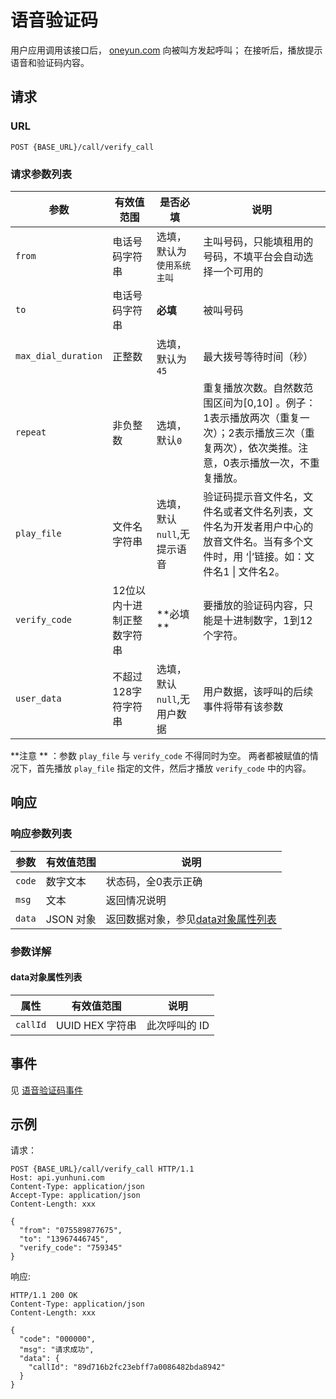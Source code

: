 # 语音验证码

用户应用调用该接口后， [oneyun.com](http://oneyun.com/) 向被叫方发起呼叫；
在接听后，播放提示语音和验证码内容。

<!-- toc -->

## 请求

### URL

```
POST {BASE_URL}/call/verify_call
```

### 请求参数列表

| 参数                  | 有效值范围          | 是否必填               | 说明                                       |
| ------------------- | -------------- | ------------------ | ---------------------------------------- |
| `from`              | 电话号码字符串        | 选填，默认为`使用系统主叫`     | 主叫号码，只能填租用的号码，不填平台会自动选择一个可用的             |
| `to`                | 电话号码字符串        | **必填**             | 被叫号码                                     |
| `max_dial_duration` | 正整数            | 选填，默认为`45`            | 最大拨号等待时间（秒）                              |
| `repeat`            | 非负整数           | 选填，默认`0`           | 重复播放次数。自然数范围区间为[0,10]  。例子：1表示播放两次（重复一次）；2表示播放三次（重复两次），依次类推。注意，0表示播放一次，不重复播放。 |
| `play_file`         | 文件名字符串         | 选填，默认 `null`,无提示语音 | 验证码提示音文件名，文件名或者文件名列表，文件名为开发者用户中心的放音文件名。当有多个文件时，用 ‘&#124;’链接。如：文件名1 &#124; 文件名2。 |
| `verify_code`       | 12位以内十进制正整数字符串 | **必填 **            | 要播放的验证码内容，只能是十进制数字，1到12个字符。              |
| `user_data`         | 不超过128字符字符串    | 选填，默认`null`,无用户数据  | 用户数据，该呼叫的后续事件将带有该参数                      |

**注意 ** ：参数 `play_file` 与 `verify_code` 不得同时为空。
两者都被赋值的情况下，首先播放 `play_file` 指定的文件，然后才播放 `verify_code` 中的内容。

## 响应

### 响应参数列表

| 参数     | 有效值范围   | 说明                            |
| ------ | ------- | ----------------------------- |
| `code` | 数字文本    | 状态码，全0表示正确                    |
| `msg`  | 文本      | 返回情况说明                        |
| `data` | JSON 对象 | 返回数据对象，参见[data对象属性列表](#data对象属性列表) |

### 参数详解

#### data对象属性列表

| 属性       | 有效值范围        | 说明       |
| -------- | ------------ | -------- |
| `callId` | UUID HEX 字符串 | 此次呼叫的 ID |

## 事件
见 [语音验证码事件](../evt/simple_call/verify_call.md)

## 示例

请求：

```http
POST {BASE_URL}/call/verify_call HTTP/1.1
Host: api.yunhuni.com
Content-Type: application/json
Accept-Type: application/json
Content-Length: xxx

{
  "from": "075589877675",
  "to": "13967446745",
  "verify_code": "759345"
}
```

响应:
```http
HTTP/1.1 200 OK
Content-Type: application/json
Content-Length: xxx

{
  "code": "000000",
  "msg": "请求成功",
  "data": {
    "callId": "89d716b2fc23ebff7a0086482bda8942"
  }
}
```
